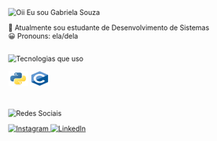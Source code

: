 
<img src="https://img.shields.io/badge/-Oiii!%20Eu%20sou%20Gabriela%20Souza👋-C71585?style=for-the-badge" alt="Oii Eu sou Gabriela Souza"/>

🔭 Atualmente sou estudante de Desenvolvimento de Sistemas<br>
😀 Pronouns: ela/dela
##
<div> 

<img src="https://img.shields.io/badge/-Tecnologias%20que%20uso-lightpink?style=for-the-badge" alt="Tecnologias que uso"/>
<div style="display: inline_block"><br>
<img align="center" alt="Gabi-Python" height="30" width="40" src="https://raw.githubusercontent.com/devicons/devicon/master/icons/python/python-original.svg">
<img align="center" alt="Gabi-C" height="30" width="40" src="https://raw.githubusercontent.com/devicons/devicon/master/icons/c/c-original.svg">
 
  ##
   <br><img src="https://img.shields.io/badge/-Redes%20Sociais-lightpink?style=for-the-badge" alt="Redes Sociais"/>

<a href="https://www.instagram.com/gabxssouza?igsh=MXVsa2E3MDBvYXQzOA%3D%3D&utm_source=qr" target="_blank">
  <img src="https://img.shields.io/badge/Instagram-E4405F?style=for-the-badge&logo=instagram&logoColor=white" alt="Instagram"/>
</a>

<a href="https://www.linkedin.com/in/gabriela-souza-005180327?trk=contact-info" target="_blank">
  <img src="https://img.shields.io/badge/LinkedIn-0077B5?style=for-the-badge&logo=linkedin&logoColor=white" alt="LinkedIn"/>
</a>
